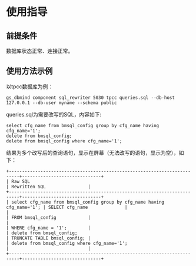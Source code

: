 # 使用指导<a name="ZH-CN_TOPIC_0000001311096732"></a>

## 前提条件<a name="section11307523175912"></a>

数据库状态正常、连接正常。

## 使用方法示例<a name="section12324135224"></a>

以tpcc数据库为例：

```
gs_dbmind component sql_rewriter 5030 tpcc queries.sql --db-host 127.0.0.1 --db-user myname --schema public
```

queries.sql为需要改写的SQL，内容如下:

```
select cfg_name from bmsql_config group by cfg_name having cfg_name='1';
delete from bmsql_config;
delete from bmsql_config where cfg_name='1';
```

结果为多个改写后的查询语句，显示在屏幕（无法改写的语句，显示为空），如下：

```
+--------------------------------------------------------------------------+------------------------------+
| Raw SQL                                                                  | Rewritten SQL                |
+--------------------------------------------------------------------------+------------------------------+
| select cfg_name from bmsql_config group by cfg_name having cfg_name='1'; | SELECT cfg_name              |
|                                                                          | FROM bmsql_config            |
|                                                                          | WHERE cfg_name = '1';        |
| delete from bmsql_config;                                                | TRUNCATE TABLE bmsql_config; |
| delete from bmsql_config where cfg_name='1';                             |                              |
+--------------------------------------------------------------------------+------------------------------+
```
